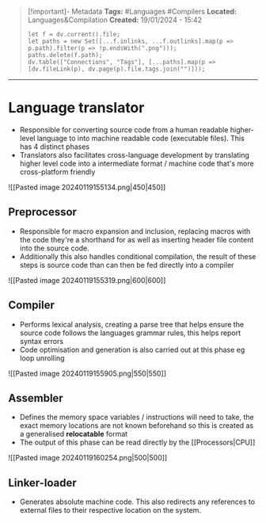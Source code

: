 > [!important]- Metadata
> **Tags:** #Languages #Compilers
> **Located:** Languages&Compilation
> **Created:** 19/01/2024 - 15:42
> ```dataviewjs
> let f = dv.current().file;
> let paths = new Set([...f.inlinks, ...f.outlinks].map(p => p.path).filter(p => !p.endsWith(".png")));
> paths.delete(f.path);
> dv.table(["Connections", "Tags"], [...paths].map(p => [dv.fileLink(p), dv.page(p).file.tags.join("")]));
> ```

___
# Language translator
- Responsible for converting source code from a human readable higher-level language to into machine readable code (executable files). This has 4 distinct phases
- Translators also facilitates cross-language  development by translating higher level code into a intermediate format / machine code that's more cross-platform friendly

![[Pasted image 20240119155134.png|450|450]]

## Preprocessor
- Responsible for macro expansion and inclusion, replacing macros with the code they're a shorthand for as well as inserting header file content into the source code. 
- Additionally this also handles conditional compilation, the result of these steps is source code than can then be fed directly into a compiler

![[Pasted image 20240119155319.png|600|600]]

## Compiler
- Performs lexical analysis, creating a parse tree that helps ensure the source code follows the languages grammar rules, this helps report syntax errors
- Code optimisation and generation is also carried out at this phase eg loop unrolling

![[Pasted image 20240119155905.png|550|550]]

## Assembler
- Defines the memory space variables / instructions will need to take, the exact memory locations are not known beforehand so this is created as a generalised **relocatable** format
- The output of this phase can be read directly by the [[Processors|CPU]]

![[Pasted image 20240119160254.png|500|500]]
## Linker-loader
- Generates absolute machine code. This also redirects any references to external files to their respective location on the system. 

